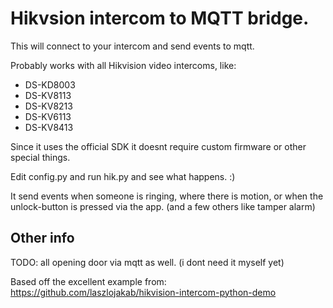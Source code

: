 # Hikvsion intercom to MQTT bridge.

This will connect to your intercom and send events to mqtt.

Probably works with all Hikvision video intercoms, like: 
 * DS-KD8003
 * DS-KV8113
 * DS-KV8213
 * DS-KV6113
 * DS-KV8413

Since it uses the official SDK it doesnt require custom firmware or other special things.

Edit config.py and run hik.py and see what happens. :)

It send events when someone is ringing, where there is motion, or when the unlock-button is pressed via the app. (and a few others like tamper alarm)


## Other info

TODO: all opening door via mqtt as well. (i dont need it myself yet)

Based off the excellent example from: https://github.com/laszlojakab/hikvision-intercom-python-demo


